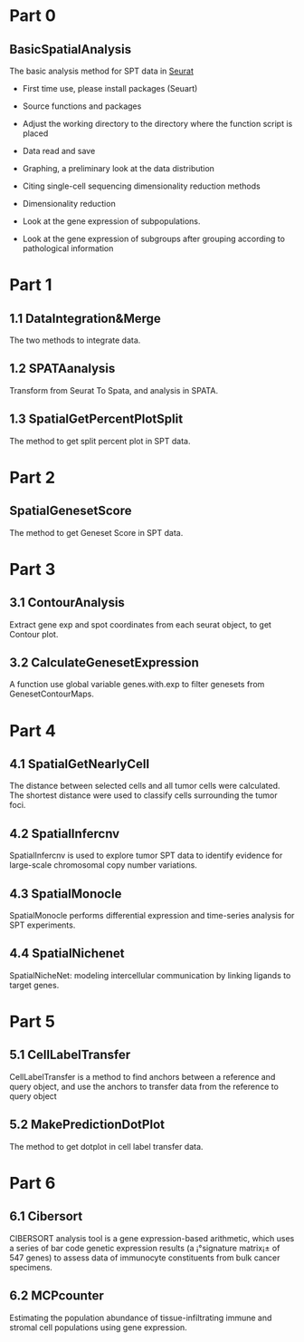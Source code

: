 # Part 0  
## BasicSpatialAnalysis
  The basic analysis method  for SPT data in [Seurat](https://github.com/AlexyanKai/Spatial-Pathology-Pipeline/blob/main/Part%200%20BasicSpatialAnalysis/BasicSpatialAnalysis.R)

* First time use, please install packages (Seuart)
- Source functions and packages
* Adjust the working directory to the directory where the function script is placed
- Data read and save
* Graphing, a preliminary look at the data distribution
- Citing single-cell sequencing dimensionality reduction methods
* Dimensionality reduction
- Look at the gene expression of subpopulations.
* Look at the gene expression of subgroups after grouping according to pathological information

# Part 1
## 1.1 DataIntegration&Merge
  The two methods to integrate data.

## 1.2 SPATAanalysis
  Transform from Seurat To Spata, and analysis in SPATA.

## 1.3 SpatialGetPercentPlotSplit
  The method to get split percent plot in SPT data.

# Part 2 
## SpatialGenesetScore
The method to get Geneset Score in SPT data.

# Part 3 
## 3.1 ContourAnalysis
  Extract gene exp and spot coordinates from each seurat object, to get Contour plot.

## 3.2 CalculateGenesetExpression
  A function use global variable genes.with.exp to filter genesets from GenesetContourMaps.

# Part 4 
## 4.1 SpatialGetNearlyCell
  The distance between selected cells and all tumor cells were calculated.
  The shortest distance were used to classify cells surrounding the tumor foci.

## 4.2 SpatialInfercnv
  SpatialInfercnv is used to explore tumor SPT data to identify evidence for large-scale chromosomal copy number variations.

## 4.3 SpatialMonocle
  SpatialMonocle performs differential expression and time-series analysis for SPT experiments.

## 4.4 SpatialNichenet
  SpatialNicheNet: modeling intercellular communication by linking ligands to target genes.

# Part 5 
## 5.1 CellLabelTransfer
  CellLabelTransfer is a method to find anchors between a reference and query object, and use the anchors to transfer data from the reference to query object

## 5.2 MakePredictionDotPlot
  The method to get dotplot in cell label transfer data.

# Part 6 
## 6.1 Cibersort
  CIBERSORT analysis tool is a gene expression-based arithmetic, which uses a series of bar code genetic expression results (a ¡°signature matrix¡± of 547 genes) to assess data of immunocyte constituents from bulk cancer specimens.

## 6.2 MCPcounter
  Estimating the population abundance of tissue-infiltrating immune and stromal cell populations using gene expression.
